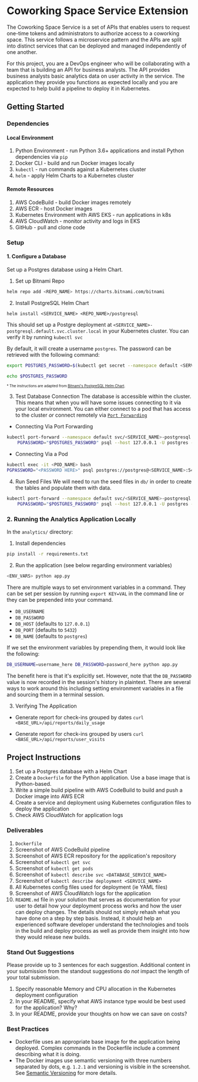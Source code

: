 # Coworking Space Service Extension
The Coworking Space Service is a set of APIs that enables users to request one-time tokens and administrators to authorize access to a coworking space. This service follows a microservice pattern and the APIs are split into distinct services that can be deployed and managed independently of one another.

For this project, you are a DevOps engineer who will be collaborating with a team that is building an API for business analysts. The API provides business analysts basic analytics data on user activity in the service. The application they provide you functions as expected locally and you are expected to help build a pipeline to deploy it in Kubernetes.

## Getting Started


### Dependencies
#### Local Environment
1. Python Environment - run Python 3.6+ applications and install Python dependencies via `pip`
2. Docker CLI - build and run Docker images locally
3. `kubectl` - run commands against a Kubernetes cluster
4. `helm` - apply Helm Charts to a Kubernetes cluster

#### Remote Resources
1. AWS CodeBuild - build Docker images remotely
2. AWS ECR - host Docker images
3. Kubernetes Environment with AWS EKS - run applications in k8s
4. AWS CloudWatch - monitor activity and logs in EKS
5. GitHub - pull and clone code


### Setup
#### 1. Configure a Database
Set up a Postgres database using a Helm Chart.

1. Set up Bitnami Repo
```bash
helm repo add <REPO_NAME> https://charts.bitnami.com/bitnami
```

2. Install PostgreSQL Helm Chart
```
helm install <SERVICE_NAME> <REPO_NAME>/postgresql
```

This should set up a Postgre deployment at `<SERVICE_NAME>-postgresql.default.svc.cluster.local` in your Kubernetes cluster. You can verify it by running `kubectl svc`

By default, it will create a username `postgres`. The password can be retrieved with the following command:
```bash
export POSTGRES_PASSWORD=$(kubectl get secret --namespace default <SERVICE_NAME>-postgresql -o jsonpath="{.data.postgres-password}" | base64 -d)

echo $POSTGRES_PASSWORD
```

<sup><sub>* The instructions are adapted from [Bitnami's PostgreSQL Helm Chart](https://artifacthub.io/packages/helm/bitnami/postgresql).</sub></sup>

3. Test Database Connection
The database is accessible within the cluster. This means that when you will have some issues connecting to it via your local environment. You can either connect to a pod that has access to the cluster _or_ connect remotely via [`Port Forwarding`](https://kubernetes.io/docs/tasks/access-application-cluster/port-forward-access-application-cluster/)

* Connecting Via Port Forwarding
```bash
kubectl port-forward --namespace default svc/<SERVICE_NAME>-postgresql 5432:5432 &
    PGPASSWORD="$POSTGRES_PASSWORD" psql --host 127.0.0.1 -U postgres -d postgres -p 5432
```

* Connecting Via a Pod
```bash
kubectl exec -it <POD_NAME> bash
PGPASSWORD="<PASSWORD HERE>" psql postgres://postgres@<SERVICE_NAME>:5432/postgres -c <COMMAND_HERE>
```

4. Run Seed Files
We will need to run the seed files in `db/` in order to create the tables and populate them with data.

```bash
kubectl port-forward --namespace default svc/<SERVICE_NAME>-postgresql 5432:5432 &
    PGPASSWORD="$POSTGRES_PASSWORD" psql --host 127.0.0.1 -U postgres -d postgres -p 5432 < <FILE_NAME.sql>
```

### 2. Running the Analytics Application Locally
In the `analytics/` directory:

1. Install dependencies
```bash
pip install -r requirements.txt
```
2. Run the application (see below regarding environment variables)
```bash
<ENV_VARS> python app.py
```

There are multiple ways to set environment variables in a command. They can be set per session by running `export KEY=VAL` in the command line or they can be prepended into your command.

* `DB_USERNAME`
* `DB_PASSWORD`
* `DB_HOST` (defaults to `127.0.0.1`)
* `DB_PORT` (defaults to `5432`)
* `DB_NAME` (defaults to `postgres`)

If we set the environment variables by prepending them, it would look like the following:
```bash
DB_USERNAME=username_here DB_PASSWORD=password_here python app.py
```
The benefit here is that it's explicitly set. However, note that the `DB_PASSWORD` value is now recorded in the session's history in plaintext. There are several ways to work around this including setting environment variables in a file and sourcing them in a terminal session.

3. Verifying The Application
* Generate report for check-ins grouped by dates
`curl <BASE_URL>/api/reports/daily_usage`

* Generate report for check-ins grouped by users
`curl <BASE_URL>/api/reports/user_visits`

## Project Instructions
1. Set up a Postgres database with a Helm Chart
2. Create a `Dockerfile` for the Python application. Use a base image that is Python-based.
3. Write a simple build pipeline with AWS CodeBuild to build and push a Docker image into AWS ECR
4. Create a service and deployment using Kubernetes configuration files to deploy the application
5. Check AWS CloudWatch for application logs

### Deliverables
1. `Dockerfile`
2. Screenshot of AWS CodeBuild pipeline
3. Screenshot of AWS ECR repository for the application's repository
4. Screenshot of `kubectl get svc`
5. Screenshot of `kubectl get pods`
6. Screenshot of `kubectl describe svc <DATABASE_SERVICE_NAME>`
7. Screenshot of `kubectl describe deployment <SERVICE_NAME>`
8. All Kubernetes config files used for deployment (ie YAML files)
9. Screenshot of AWS CloudWatch logs for the application
10. `README.md` file in your solution that serves as documentation for your user to detail how your deployment process works and how the user can deploy changes. The details should not simply rehash what you have done on a step by step basis. Instead, it should help an experienced software developer understand the technologies and tools in the build and deploy process as well as provide them insight into how they would release new builds.


### Stand Out Suggestions
Please provide up to 3 sentences for each suggestion. Additional content in your submission from the standout suggestions do _not_ impact the length of your total submission.
1. Specify reasonable Memory and CPU allocation in the Kubernetes deployment configuration
2. In your README, specify what AWS instance type would be best used for the application? Why?
3. In your README, provide your thoughts on how we can save on costs?

### Best Practices
* Dockerfile uses an appropriate base image for the application being deployed. Complex commands in the Dockerfile include a comment describing what it is doing.
* The Docker images use semantic versioning with three numbers separated by dots, e.g. `1.2.1` and  versioning is visible in the  screenshot. See [Semantic Versioning](https://semver.org/) for more details.